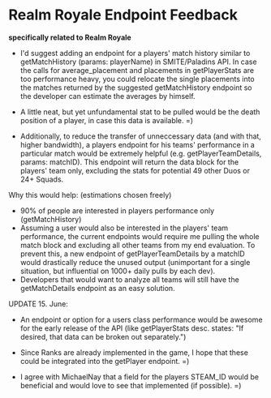 
# Realm Royale Endpoint Feedback
**specifically related to Realm Royale**

* I'd suggest adding an endpoint for a players' match history similar to getMatchHistory (params: playerName) in SMITE/Paladins API. In case the calls for average_placement and placements in getPlayerStats are too performance heavy, you could relocate the single placements into the matches returned by the suggested getMatchHistory endpoint so the developer can estimate the averages by himself.

* A little neat, but yet unfundamental stat to be pulled would be the death position of a player, in case this data is available. =)

* Additionally, to reduce the transfer of unneccessary data (and with that, higher bandwidth), a players endpoint for his teams' performance in a particular match would be extremely helpful (e.g. getPlayerTeamDetails, params: matchID). This endpoint will return the data block for the players' team only, excluding the stats for potential 49 other Duos or 24+ Squads.

Why this would help: (estimations chosen freely)
- 90% of people are interested in players performance only (getMatchHistory)
- Assuming a user would also be interested in the players' team performance, the current endpoints would require me pulling the whole match block and excluding all other teams from my end evaluation. To prevent this, a new endpoint of getPlayerTeamDetails by a matchID would drastically reduce the unused output (unimportant for a single situation, but influential on 1000+ daily pulls by each dev).
- Developers that would want to analyze all teams will still have the getMatchDetails endpoint as an easy solution.


UPDATE 15. June:

- An endpoint or option for a users class performance would be awesome for the early release of the API (like getPlayerStats desc. states: "If desired, that data can be broken out separately.")

- Since Ranks are already implemented in the game, I hope that these could be integrated into the getPlayer endpoint. =)

- I agree with MichaelNay that a field for the players STEAM_ID would be beneficial and would love to see that implemented (if possible). =)
